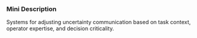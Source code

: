 ### Mini Description

Systems for adjusting uncertainty communication based on task context, operator expertise, and decision criticality.

